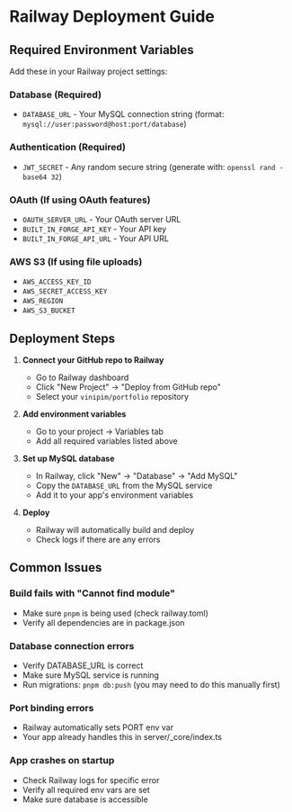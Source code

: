 # Railway Deployment Guide

## Required Environment Variables

Add these in your Railway project settings:

### Database (Required)

- `DATABASE_URL` - Your MySQL connection string (format: `mysql://user:password@host:port/database`)

### Authentication (Required)

- `JWT_SECRET` - Any random secure string (generate with: `openssl rand -base64 32`)

### OAuth (If using OAuth features)

- `OAUTH_SERVER_URL` - Your OAuth server URL
- `BUILT_IN_FORGE_API_KEY` - Your API key
- `BUILT_IN_FORGE_API_URL` - Your API URL

### AWS S3 (If using file uploads)

- `AWS_ACCESS_KEY_ID`
- `AWS_SECRET_ACCESS_KEY`
- `AWS_REGION`
- `AWS_S3_BUCKET`

## Deployment Steps

1. **Connect your GitHub repo to Railway**
   - Go to Railway dashboard
   - Click "New Project" → "Deploy from GitHub repo"
   - Select your `vinipim/portfolio` repository

2. **Add environment variables**
   - Go to your project → Variables tab
   - Add all required variables listed above

3. **Set up MySQL database**
   - In Railway, click "New" → "Database" → "Add MySQL"
   - Copy the `DATABASE_URL` from the MySQL service
   - Add it to your app's environment variables

4. **Deploy**
   - Railway will automatically build and deploy
   - Check logs if there are any errors

## Common Issues

### Build fails with "Cannot find module"

- Make sure `pnpm` is being used (check railway.toml)
- Verify all dependencies are in package.json

### Database connection errors

- Verify DATABASE_URL is correct
- Make sure MySQL service is running
- Run migrations: `pnpm db:push` (you may need to do this manually first)

### Port binding errors

- Railway automatically sets PORT env var
- Your app already handles this in server/\_core/index.ts

### App crashes on startup

- Check Railway logs for specific error
- Verify all required env vars are set
- Make sure database is accessible
